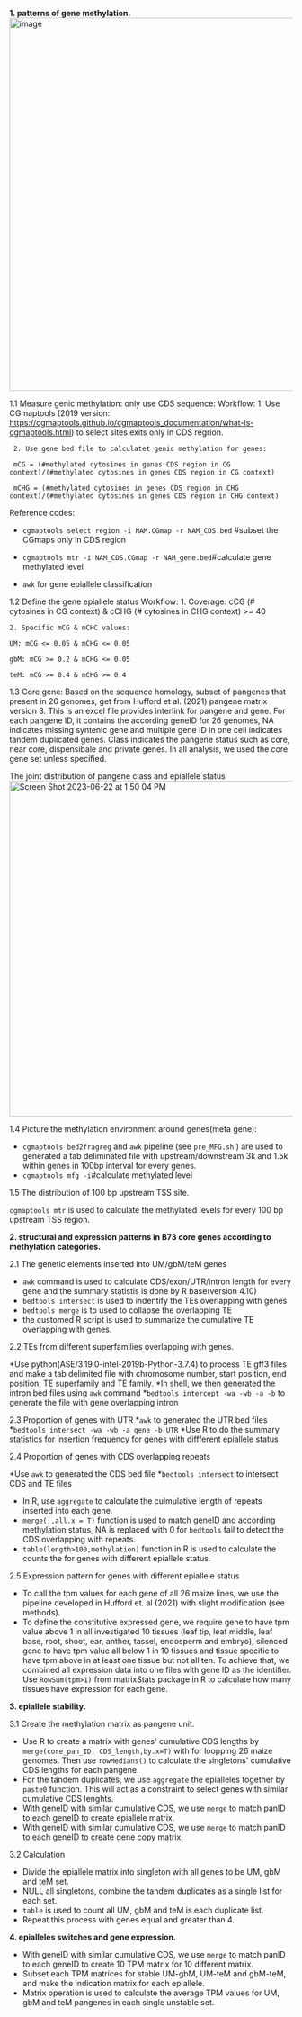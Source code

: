 **1. patterns of gene methylation.**
<img width="663" alt="image" src="https://github.com/dawelab/Natural-methylation-epialleles-correlate-with-gene-expression-in-maize/assets/48507231/e3111b8b-5899-4776-85d6-eb5b42d2f0f4">


1.1 Measure genic methylation: only use CDS sequence:
  Workflow:
     1. Use CGmaptools (2019 version: https://cgmaptools.github.io/cgmaptools_documentation/what-is-cgmaptools.html) to select sites exits only in CDS regrion.
     
     2. Use gene bed file to calculatet genic methylation for genes: 
     
     mCG = (#methylated cytosines in genes CDS region in CG context)/(#methylated cytosines in genes CDS region in CG context)
    
     mCHG = (#methylated cytosines in genes CDS region in CHG context)/(#methylated cytosines in genes CDS region in CHG context)
  Reference codes:
  * ```cgmaptools select region -i NAM.CGmap -r NAM_CDS.bed```   #subset the CGmaps only in CDS region
   
  * ```cgmaptools mtr -i NAM_CDS.CGmap -r NAM_gene.bed```#calculate gene methylated level
   
  * ```awk``` for gene epiallele classification
   
1.2 Define the gene epiallele status 
   Workflow:
    1. Coverage: cCG (# cytosines in CG context) & cCHG (# cytosines in CHG context) >= 40

    2. Specific mCG & mCHC values:
    
    UM: mCG <= 0.05 & mCHG <= 0.05
    
    gbM: mCG >= 0.2 & mCHG <= 0.05
    
    teM: mCG >= 0.4 & mCHG >= 0.4
    
1.3 Core gene: Based on the sequence homology, subset of pangenes that present in 26 genomes, get from Hufford et al. (2021) pangene matrix version 3.
This is an excel file provides interlink for pangene and gene. For each pangene ID, it contains the according geneID for 26 genomes, NA indicates missing syntenic gene and multiple gene ID in one cell indicates tandem duplicated genes. Class indicates the pangene status such as core, near core, dispensibale and private genes. In all analysis, we used the core gene set unless specified.

The joint distribution of pangene class and epiallele status
<img width="596" alt="Screen Shot 2023-06-22 at 1 50 04 PM" src="https://github.com/dawelab/Natural-methylation-epialleles-correlate-with-gene-expression-in-maize/assets/48507231/5ef5577c-aebf-4917-9447-7796984526e1">


1.4 Picture the methylation environment around genes(meta gene):
* ```cgmaptools bed2fragreg``` and ```awk``` pipeline (see  ```pre_MFG.sh``` ) are used to generated a tab deliminated file with upstream/downstream 3k and 1.5k within genes in 100bp interval for every genes.
* ```cgmaptools mfg -i```#calculate methylated level 

1.5 The distribution of 100 bp upstream TSS site.

```cgmaptools mtr``` is used to calculate the methylated levels for every 100 bp upstream TSS region.

**2. structural and expression patterns in B73 core genes according to methylation categories.**

2.1 The genetic elements inserted into UM/gbM/teM genes

* ```awk``` command is used to calculate CDS/exon/UTR/intron length for every gene and the summary statistis is done by R base(version 4.10)
* ```bedtools intersect``` is used to indentify the TEs overlapping with genes
*  ```bedtools merge``` is to used to collapse the overlapping TE 
* the customed R script is used to summarize the cumulative TE overlapping with genes.

2.2 TEs from different superfamilies overlapping with genes.

*Use python(ASE/3.19.0-intel-2019b-Python-3.7.4) to process TE gff3 files and make a tab delimited file with chromosome number, start position, end position, TE superfamily and TE family. 
*In shell, we then generated the intron bed files using ```awk``` command
*```bedtools intercept -wa -wb -a -b``` to generate the file with gene overlapping intron

2.3 Proportion of genes with UTR
*```awk``` to generated the UTR bed files
*```bedtools intersect -wa -wb -a gene -b UTR``` 
*Use R to do the summary statistics for insertion frequency for genes with diffferent epiallele status

2.4 Proportion of genes with CDS overlapping repeats

*Use ```awk``` to generated the CDS bed file
*```bedtools intersect``` to intersect CDS and TE files
* In R, use ```aggregate``` to calculate the culmulative length of repeats inserted into each gene.
*  ```merge(,,all.x = T)``` function is used to match geneID and according methylation status, NA is replaced with 0 for ```bedtools``` fail to detect the CDS overlapping with repeats. 
* ```table(length>100,methylation)``` function in R is used to calculate the counts the for genes with different epiallele status.

2.5 Expression pattern for genes with different epiallele status

* To call the tpm values for each gene of all 26 maize lines, we use the pipeline developed in Hufford et. al (2021) with slight modification (see methods). 
* To define the constitutive expressed gene, we require gene to have tpm value above 1 in all investigated 10 tissues (leaf tip, leaf middle, leaf base, root, shoot, ear, anther, tassel, endosperm and embryo), silenced gene to have tpm value all below 1 in 10 tissues and tissue specific to have tpm above in at least one tissue but not all ten. To achieve that, we combined all expression data into one files with gene ID as the identifier. Use ```RowSum(tpm>1)``` from matrixStats package in R to calculate how many tissues have expression for each gene. 
 
**3. epiallele stability.**

3.1 Create the methylation matrix as pangene unit. 

* Use R to create a matrix with genes' cumulative CDS lengths by ```merge(core_pan_ID, CDS_length,by.x=T)``` with for loopping 26 maize genomes. Then use ```rowMedians()``` to calculate the singletons' cumulative CDS lengths for each pangene.
* For the tandem duplicates, we use ```aggregate``` the epialleles together by ```paste0``` function. This will act as a constraint to select genes with similar cumulative CDS lenghts.
* With geneID with similar cumulative CDS, we use ```merge``` to match panID to each geneID to create epiallele matrix. 
* With geneID with similar cumulative CDS, we use ```merge``` to match panID to each geneID to create gene copy matrix. 


3.2 Calculation 
* Divide the epiallele matrix into singleton with all genes to be UM, gbM and teM set.
* NULL all singletons, combine the tandem duplicates as a single list for each set. 
* ```table``` is used to count all UM, gbM and teM is each duplicate list.
* Repeat this process with genes equal and greater than 4.

**4. epialleles switches and gene expression.**

* With geneID with similar cumulative CDS, we use ```merge``` to match panID to each geneID to create 10 TPM matrix for 10 different matrix.
* Subset each TPM matrices for stable UM-gbM, UM-teM and gbM-teM, and make the indication matrix for each epiallele.
* Matrix operation is used to calculate the average TPM values for UM, gbM and teM pangenes in each single unstable set.
